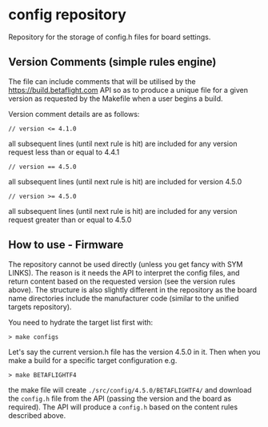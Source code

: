 # config repository

Repository for the storage of config.h files for board settings.

## Version Comments (simple rules engine)

The file can include comments that will be utilised by the https://build.betaflight.com API so as to produce a unique file for a given version as requested by the Makefile when a user begins a build.

Version comment details are as follows:

`// version <= 4.1.0`

all subsequent lines (until next rule is hit) are included for any version request less than or equal to 4.4.1

`// version == 4.5.0`

all subsequent lines (until next rule is hit) are included for version 4.5.0

`// version >= 4.5.0`

all subsequent lines (until next rule is hit) are included for any version request greater than or equal to 4.5.0

## How to use - Firmware

The repository cannot be used directly (unless you get fancy with SYM LINKS). The reason is it needs the API to interpret the config files, and return content based on the requested version (see the version rules above). The structure is also slightly different in the repository as the board name directories include the manufacturer code (similar to the unified targets repository).

You need to hydrate the target list first with:

```
> make configs
```

Let's say the current version.h file has the version 4.5.0 in it. Then when you make a build for a specific target configuration e.g. 
```
> make BETAFLIGHTF4
``` 
the make file will create `./src/config/4.5.0/BETAFLIGHTF4/` and download the `config.h` file from the API (passing the version and the board as required). The API will produce a `config.h` based on the content rules described above.

